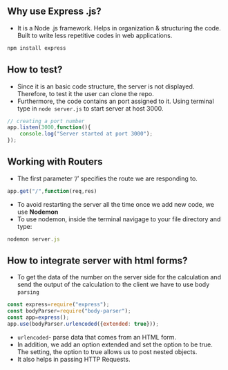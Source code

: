 ## Why use Express .js?
* It is a Node .js framework. Helps in organization & structuring the code. Built to write less repetitive codes in web applications.

```javascript
npm install express
```

## How to test?

* Since it is an basic code structure, the server is not displayed. Therefore, to test it the user can clone the repo.
* Furthermore, the code contains an port assigned to it. Using terminal type in ```node server.js``` to start server at host 3000.
```javascript
// creating a port number
app.listen(3000,function(){
    console.log("Server started at port 3000");
});
```

## Working with Routers
* The first parameter ‘/’ specifies the route we are responding to.
```javascript
app.get("/",function(req,res)
```
* To avoid restarting the server all the time once we add new code, we use <b>Nodemon</b>
* To use nodemon, inside the terminal navigage to your file directory and type:
``` javascript
nodemon server.js
```

## How to integrate server with html forms?
* To get the data of the number on the server side for the calculation and send the output of the calculation to the client we have to use body ```parsing```
```javascript
const express=require("express");
const bodyParser=require("body-parser");
const app=express();
app.use(bodyParser.urlencoded({extended: true}));
```
* ```urlencoded```- parse data that comes from an HTML form. 
* In addition, we add an option extended and set the option to be true. The setting, the option to true allows us to post nested objects. 
* It also helps in passing HTTP Requests. 
